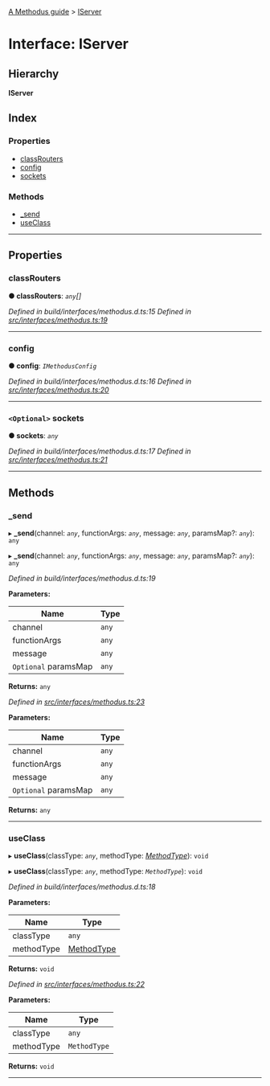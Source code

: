 [A Methodus guide](../README.md) > [IServer](../interfaces/iserver.md)

# Interface: IServer

## Hierarchy

**IServer**

## Index

### Properties

* [classRouters](iserver.md#classrouters)
* [config](iserver.md#config)
* [sockets](iserver.md#sockets)

### Methods

* [_send](iserver.md#_send)
* [useClass](iserver.md#useclass)

---

## Properties

<a id="classrouters"></a>

###  classRouters

**● classRouters**: *`any`[]*

*Defined in build/interfaces/methodus.d.ts:15*
*Defined in [src/interfaces/methodus.ts:19](https://github.com/nodulusteam/methodus.dev/blob/c7705c6/src/interfaces/methodus.ts#L19)*

___
<a id="config"></a>

###  config

**● config**: *`IMethodusConfig`*

*Defined in build/interfaces/methodus.d.ts:16*
*Defined in [src/interfaces/methodus.ts:20](https://github.com/nodulusteam/methodus.dev/blob/c7705c6/src/interfaces/methodus.ts#L20)*

___
<a id="sockets"></a>

### `<Optional>` sockets

**● sockets**: *`any`*

*Defined in build/interfaces/methodus.d.ts:17*
*Defined in [src/interfaces/methodus.ts:21](https://github.com/nodulusteam/methodus.dev/blob/c7705c6/src/interfaces/methodus.ts#L21)*

___

## Methods

<a id="_send"></a>

###  _send

▸ **_send**(channel: *`any`*, functionArgs: *`any`*, message: *`any`*, paramsMap?: *`any`*): `any`

▸ **_send**(channel: *`any`*, functionArgs: *`any`*, message: *`any`*, paramsMap?: *`any`*): `any`

*Defined in build/interfaces/methodus.d.ts:19*

**Parameters:**

| Name | Type |
| ------ | ------ |
| channel | `any` |
| functionArgs | `any` |
| message | `any` |
| `Optional` paramsMap | `any` |

**Returns:** `any`

*Defined in [src/interfaces/methodus.ts:23](https://github.com/nodulusteam/methodus.dev/blob/c7705c6/src/interfaces/methodus.ts#L23)*

**Parameters:**

| Name | Type |
| ------ | ------ |
| channel | `any` |
| functionArgs | `any` |
| message | `any` |
| `Optional` paramsMap | `any` |

**Returns:** `any`

___
<a id="useclass"></a>

###  useClass

▸ **useClass**(classType: *`any`*, methodType: *[MethodType](../enums/methodtype.md)*): `void`

▸ **useClass**(classType: *`any`*, methodType: *`MethodType`*): `void`

*Defined in build/interfaces/methodus.d.ts:18*

**Parameters:**

| Name | Type |
| ------ | ------ |
| classType | `any` |
| methodType | [MethodType](../enums/methodtype.md) |

**Returns:** `void`

*Defined in [src/interfaces/methodus.ts:22](https://github.com/nodulusteam/methodus.dev/blob/c7705c6/src/interfaces/methodus.ts#L22)*

**Parameters:**

| Name | Type |
| ------ | ------ |
| classType | `any` |
| methodType | `MethodType` |

**Returns:** `void`

___

